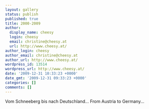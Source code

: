 ```yaml
---
layout: gallery
status: publish
published: true
title: 2000-2009
author:
  display_name: cheesy
  login: cheesy
  email: christine@cheesy.at
  url: http://www.cheesy.at/
author_login: cheesy
author_email: christine@cheesy.at
author_url: http://www.cheesy.at/
wordpress_id: 13514
wordpress_url: http://www.cheesy.at/
date: '2009-12-31 10:33:23 +0000'
date_gmt: '2009-12-31 09:33:23 +0000'
categories: []
comments: []
---
```

<!--:de-->Vom Schneeberg bis nach Deutschland...
<!--:--><!--:en-->From Austria to Germany...
<!--:-->
